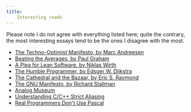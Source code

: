 ```yaml
---
title:
    Interesting reads
---
```


Please note I do not agree with everything listed here; quite the contrary, the
most interesting essays tend to be the ones I disagree with the most.

- [The Techno-Optimist Manifesto, by Marc Andreesen](https://a16z.com/the-techno-optimist-manifesto/)
- [Beating the Averages, by Paul Graham](https://www.paulgraham.com/avg.html)
- [A Plea for Lean Software, by Niklas Wirth](https://people.inf.ethz.ch/wirth/Articles/LeanSoftware.pdf)
- [The Humble Programmer, by Edsger W. Dijkstra](https://www.cs.utexas.edu/users/EWD/transcriptions/EWD03xx/EWD340.html)
- [The Cathedral and the Bazaar, by Eric S. Raymond](http://www.catb.org/~esr/writings/cathedral-bazaar/cathedral-bazaar/)
- [The GNU Manifesto, by Richard Stallman](https://www.nongnu.org/emacsdoc-fr/manuel/manifesto.html)
- [Analog Museum](http://www.analogmuseum.org/english/)
- [Understanding C/C++ Strict Aliasing](http://dbp-consulting.com/tutorials/StrictAliasing.html)
- [Real Programmers Don't Use Pascal](https://www.pbm.com/~lindahl/real.programmers.html)
